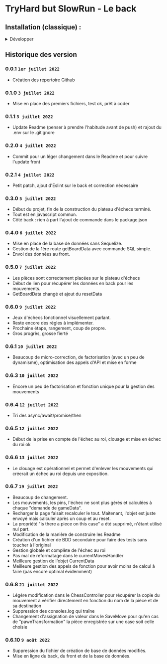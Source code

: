 # TryHard but SlowRun - Le back

## Installation (classique) :

<details>
<summary>Développer</summary>

  **1 : Création de la BDD** 
  - `sudo -i -u postgres;` sur Ubuntu ou  `psql -U postgres` sur Windows
  - `CREATE ROLE chess WITH LOGIN PASSWORD 'chess';`
  - `CREATE DATABASE chess OWNER chess;`
    
  **2 : Sur un autre terminal**
  - `psql -U chess -d chess -f ./data/create_db.sql;'
  -  MDP `chess`

  **3 : Créer le .env**
  - À l'intérieur du .env, mettre : 
  - `PG_URL=postgresql://chess:chess@localhost:5432/chess`
  - `PORT=3000`

Et voilà 

</details>

## Historique des version

### 0.0.1 ```1er juillet 2022```
- Création des répertoire Github

### 0.1.0 ```3 juillet 2022```
- Mise en place des premiers fichiers, test ok, prêt à coder

### 0.1.1 ```3 juillet 2022```
- Update Readme (penser à prendre l'habitude avant de push) et rajout du .env sur le .gitignore

### 0.2.0 ```4 juillet 2022```
- Commit pour un léger changement dans le Readme et pour suivre l'update front

### 0.2.1 ```4 juillet 2022```
- Petit patch, ajout d'Eslint sur le back et correction nécessaire

### 0.3.0 ```5 juillet 2022```
- Début du projet, fin de la construction du plateau d'échecs terminé.
- Tout est en javascript commun.
- Côté back : rien à part l'ajout de commande dans le package.json

### 0.4.0 ```6 juillet 2022```
- Mise en place de la base de données sans Sequelize.
- Gestion de la 1ère route getBoardData avec commande SQL simple.
- Envoi des données au front.

### 0.5.0 ```7 juillet 2022```
- Les pièces sont correctement placées sur le plateau d'échecs
- Début de lien pour récupérer les données en back pour les mouvements.
- GetBoardData changé et ajout du resetData

### 0.6.0 ```9 juillet 2022```
- Jeux d'échecs fonctionnel visuellement parlant.
- Reste encore des règles à implémenter.
- Prochaine étape, rangement, coup de propre.
- Gros progrès, grosse fierté

### 0.6.1 ```10 juillet 2022```
- Beaucoup de micro-correction, de factorisation (avec un peu de dynamisme), optimisation des appels d'API et mise en forme

### 0.6.3 ```10 juillet 2022```
- Encore un peu de factorisation et fonction unique pour la gestion des mouvements

### 0.6.4 ```12 juillet 2022```
- Tri des async/await/promise/then

### 0.6.5 ```12 juillet 2022```
- Début de la prise en compte de l'échec au roi, clouage et mise en échec du roi ok

### 0.6.6 ```13 juillet 2022```
- Le clouage est opérationnel et permet d'enlever les mouvements qui créerait un échec au roi depuis une exposition.

### 0.6.7 ```19 juillet 2022```
- Beaucoup de changement.
- Les mouvements, les pins, l'échec ne sont plus gérés et calculées à chaque "demande de gameData".
- Recharger la page faisait recalculer le tout. Maitenant, l'objet est juste envoyé mais calculer après un coup et au reset.
- La propriété "is there a piece on this case" a été supprimé, n'étant utilisé nul part. 
- Modification de la manière de construire les Readme
- Création d'un fichier de BDD secondaire pour faire des tests sans toucher à l'original
- Gestion globale et complète de l'échec au roi
- Pas mal de reformatage dans le currentMovesHandler
- Meilleure gestion de l'objet CurrentData
- Meilleure gestion des appels de fonction pour avoir moins de calcul à faire (pas encore optimal évidemment)

### 0.6.8 ```21 juillet 2022```
- Légère modification dans le ChessController pour récupérer la copie du mouvement à vérifier directement en fonction du nom de la pièce et de sa destination
- Suppression des consoles.log qui traîne
- Changement d'assignation de valeur dans le SaveMove pour qu'en cas de "pawnTransformation" la pièce enregistrée sur une case soit celle choisie

### 0.6.10 ```9 août 2022```
- Suppression du fichier de création de base de données modifiés.
- Mise en ligne du back, du front et de la base de données.
